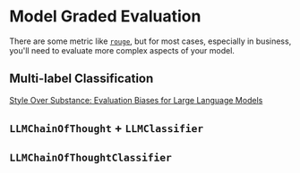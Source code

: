 # Model Graded Evaluation
There are some metric like [`rouge`](https://huggingface.co/spaces/evaluate-metric/rouge), but for most cases, especially in business, you'll need to evaluate more complex aspects of your model. 

## Multi-label Classification
[Style Over Substance: Evaluation Biases for Large Language Models](https://arxiv.org/abs/2307.03025)

## `LLMChainOfThought` + `LLMClassifier`

## `LLMChainOfThoughtClassifier`
